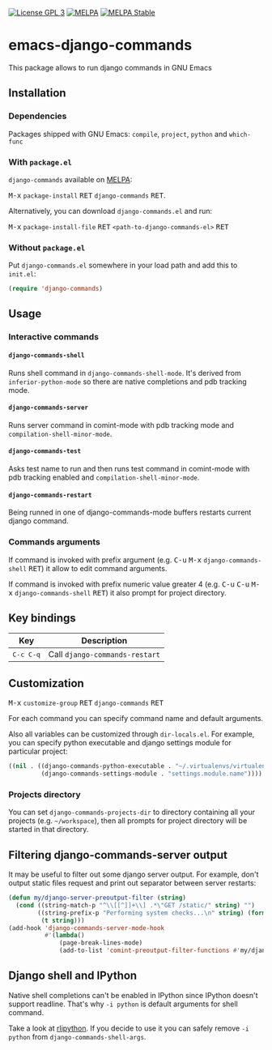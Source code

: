 [![License GPL 3](https://img.shields.io/badge/license-GPL_3-green.svg)](http://www.gnu.org/copyleft/gpl.html)
[![MELPA](http://melpa.org/packages/django-commands-badge.svg)](http://melpa.org/#/django-commands)
[![MELPA Stable](http://stable.melpa.org/packages/django-commands-badge.svg)](http://stable.melpa.org/#/django-commands)

# emacs-django-commands

This package allows to run django commands in GNU Emacs

## Installation

### Dependencies

Packages shipped with GNU Emacs: `compile`, `project`, `python` and `which-func`

### With `package.el`

`django-commands` available on [MELPA](http://melpa.org):

<kbd>M-x</kbd> `package-install` <kbd>RET</kbd> `django-commands` <kbd>RET</kbd>.

Alternatively, you can download `django-commands.el` and run:

<kbd>M-x</kbd> `package-install-file` <kbd>RET</kbd> `<path-to-django-commands-el>` <kbd>RET</kbd>

### Without `package.el`

Put `django-commands.el` somewhere in your load path and add this to `init.el`:

``` el
(require 'django-commands)
```

## Usage

### Interactive commands

#### `django-commands-shell`

Runs shell command in `django-commands-shell-mode`. It's derived from `inferior-python-mode` so there are native completions and pdb tracking mode.

#### `django-commands-server`

Runs server command in comint-mode with pdb tracking mode and `compilation-shell-minor-mode`.

#### `django-commands-test`

Asks test name to run and then runs test command in comint-mode with pdb tracking enabled and `compilation-shell-minor-mode`.

#### `django-commands-restart`

Being runned in one of django-commands-mode buffers restarts current django command.

### Commands arguments

If command is invoked with prefix argument (e.g. <kbd>C-u</kbd> <kbd>M-x</kbd> `django-commands-shell` <kbd>RET</kbd>) it allow to edit command arguments.

If command is invoked with prefix numeric value greater 4 (e.g. <kbd>C-u</kbd> <kbd>C-u</kbd> <kbd>M-x</kbd> `django-commands-shell` <kbd>RET</kbd>) it also prompt for project directory.

## Key bindings

| Key | Description |
|-----|-------------|
| <kbd>C-c C-q</kbd> | Call `django-commands-restart` |

## Customization

<kbd>M-x</kbd> `customize-group` <kbd>RET</kbd> `django-commands` <kbd>RET</kbd>

For each command you can specify command name and default arguments.

Also all variables can be customized through `dir-locals.el`. For example, you can specify python executable and django settings module for particular project:

``` el
((nil . ((django-commands-python-executable . "~/.virtualenvs/virtualenvname/bin/python")
         (django-commands-settings-module . "settings.module.name"))))
```

### Projects directory

You can set `django-commands-projects-dir` to directory containing all your projects (e.g. `~/workspace`), then all prompts for project directory will be started in that directory.

## Filtering django-commands-server output

It may be useful to filter out some django server output. For example, don't output static files request and print out separator between server restarts:

``` el
(defun my/django-server-preoutput-filter (string)
  (cond ((string-match-p "^\\[[^]]+\\] .*\"GET /static/" string) "")
        ((string-prefix-p "Performing system checks...\n" string) (format "\f\n%s" string))
         (t string)))
(add-hook 'django-commands-server-mode-hook
          #'(lambda()
              (page-break-lines-mode)
              (add-to-list 'comint-preoutput-filter-functions #'my/django-server-preoutput-filter)))
```

## Django shell and IPython

Native shell completions can't be enabled in IPython since IPython doesn't support readline. That's why `-i python` is default arguments for shell command.

Take a look at [rlipython](https://github.com/ipython/rlipython). If you decide to use it you can safely remove `-i python` from `django-commands-shell-args`.
